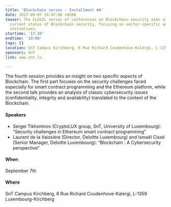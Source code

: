 ```yaml
---
title: 'Blockchain series - Installment #4'
date: 2017-09-07 19:47:00 +0200
teaser: The CLUSIL series of conferences on Blockchain security aims at surveying
  current status of Blockchain security, focusing on sector-specific and national
  initiatives.
startime: '17:30'
endtime: '19:00'
tags: []
location: SnT Campus Kirchberg, 6 Rue Richard Coudenhove-Kalergi, L-1359 Luxembourg-Kirchberg
sponsors: SnT
link: www.snt.lu

---
```

The fourth session provides an insight on two specific aspects of Blockchain. The first part focuses on the security challenges faced especially for smart contract programming and the Ethereum platform, while the second talk provides an analysis of classic cybersecurity issues (confidentiality, integrity and availability) translated to the context of the Blockchain.

#### Speakers

* Sergei Tikhomirov (CryptoLUX group, SnT, University of Luxembourg): “Security challenges in Ethereum smart contract programming” 
* Laurent de la Vaissière (Director, Deloitte Luxembourg) and Ismaël Cissé (Senior Manager, Deloitte Luxembourg): “Blockchain : A Cybersecurity perspective”

#### When

September 7th

#### Where

SnT Campus Kirchberg, 6 Rue Richard Coudenhove-Kalergi, L-1359 Luxembourg-Kirchberg
